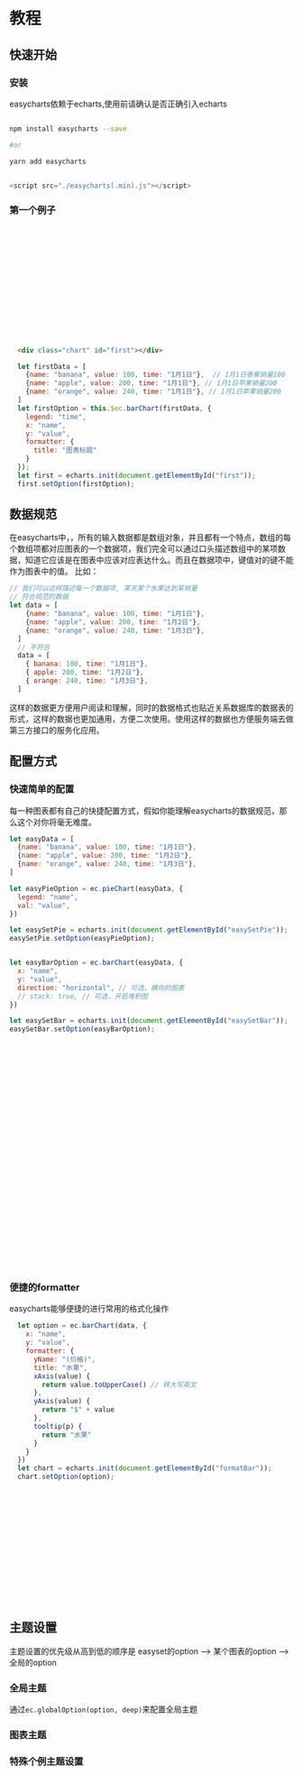 # 教程

## 快速开始

### 安装

easycharts依赖于echarts,使用前请确认是否正确引入echarts

```bash

npm install easycharts --save

#or

yarn add easycharts

```

```javascript

<script src="./easycharts(.min).js"></script>

```

### 第一个例子


<div class="chart" id="first"></div>

```html
  <div class="chart" id="first"></div>
```

```js
  let firstData = [
    {name: "banana", value: 100, time: "1月1日"},  // 1月1日香蕉销量100
    {name: "apple", value: 200, time: "1月1日"}, // 1月1日苹果销量200
    {name: "orange", value: 240, time: "1月1日"}, // 1月1日苹果销量200
  ]
  let firstOption = this.$ec.barChart(firstData, {
    legend: "time",
    x: "name",
    y: "value",
    formatter: {
      title: "图表标题"
    }
  });
  let first = echarts.init(document.getElementById("first"));
  first.setOption(firstOption);

```

## 数据规范

在easycharts中，，所有的输入数据都是数组对象，并且都有一个特点，数组的每个数组项都对应图表的一个数据项，我们完全可以通过口头描述数组中的某项数据，知道它应该是在图表中应该对应表达什么。而且在数据项中，键值对的键不能作为图表中的值。
比如：
```js
// 我们可以这样描述每一个数据项, 某天某个水果达到某销量
// 符合规范的数据
let data = [
    {name: "banana", value: 100, time: "1月1日"},
    {name: "apple", value: 200, time: "1月2日"},
    {name: "orange", value: 240, time: "1月3日"},
  ]
  // 不符合
  data = [
    { banana: 100, time: "1月1日"},
    { apple: 200, time: "1月2日"},
    { orange: 240, time: "1月3日"},
  ]

```
这样的数据更方便用户阅读和理解，同时的数据格式也贴近关系数据库的数据表的形式，这样的数据也更加通用，方便二次使用。使用这样的数据也方便服务端去做第三方接口的服务化应用。


## 配置方式

### 快速简单的配置

每一种图表都有自己的快捷配置方式，假如你能理解easycharts的数据规范，那么这个对你将毫无难度。
```js
let easyData = [
  {name: "banana", value: 100, time: "1月1日"},
  {name: "apple", value: 200, time: "1月2日"},
  {name: "orange", value: 240, time: "1月3日"},
]

let easyPieOption = ec.pieChart(easyData, {
  legend: "name",
  val: "value",
})

let easySetPie = echarts.init(document.getElementById("easySetPie"));
easySetPie.setOption(easyPieOption);


let easyBarOption = ec.barChart(easyData, {
  x: "name",
  y: "value",
  direction: "horizontal", // 可选，横向的图表
  // stack: true, // 可选，开启堆积图
})

let easySetBar = echarts.init(document.getElementById("easySetBar"));
easySetBar.setOption(easyBarOption);

```

<div class="chart" id="easySetPie"></div>
<div class="chart" id="easySetBar"></div>

### 便捷的formatter
easycharts能够便捷的进行常用的格式化操作

```js
  let option = ec.barChart(data, {
    x: "name",
    y: "value",
    formatter: {
      yName: "(价格)",
      title: "水果",
      xAxis(value) {
        return value.toUpperCase() // 转大写英文
      },
      yAxis(value) {
        return "$" + value
      },
      tooltip(p) {
        return "水果"
      }
    }
  })
  let chart = echarts.init(document.getElementById("formatBar"));
  chart.setOption(option);

```
<div class="chart" id="formatBar"></div>

## 主题设置

主题设置的优先级从高到低的顺序是 easyset的option --> 某个图表的option --> 全局的option

### 全局主题

通过`ec.globalOption(option, deep)`来配置全局主题

### 图表主题

### 特殊个例主题设置

<script>
import echarts from 'echarts';
export default {
  mounted () {
    let ec = this.$ec

    let firstData = [
      {name: "banana", value: 100, time: "1月1日"},  // 1月1日香蕉销量100
      {name: "apple", value: 200, time: "1月1日"}, // 1月1日苹果销量200
      {name: "orange", value: 240, time: "1月1日"}, // 1月1日苹果销量200
    ]
    let firstOption = ec.barChart(firstData, {
      legend: "time",
      x: "name",
      y: "value",
      formatter: {
        title: "图表标题"
      }
    });
    let first = echarts.init(document.getElementById("first"));
    first.setOption(firstOption);

    // 快速简单的配置
    let easyData = [
      {name: "banana", value: 100, time: "1月1日"},
      {name: "apple", value: 200, time: "1月2日"},
      {name: "orange", value: 240, time: "1月3日"},
    ]

    let easyPieOption = ec.pieChart(easyData, {
      legend: "name",
      val: "value",
    })

    let easySetPie = echarts.init(document.getElementById("easySetPie"));
    easySetPie.setOption(easyPieOption);


    let easyBarOption = ec.barChart(easyData, {
      x: "name",
      y: "value",
      direction: "horizontal", // 可选，横向的图表
      // legend: "time", // 可选，配置图例
      // stack: true, // 可选，开启堆积图
    })

    let easySetBar = echarts.init(document.getElementById("easySetBar"));
    easySetBar.setOption(easyBarOption);

    // 格式化讲解
    this.formatBar(easyData);


  },
  methods: {
    formatBar(data) {
      let ec = this.$ec;
      let option = ec.barChart(data, {
        x: "name",
        y: "value",
        formatter: {
          yName: "(价格)",
          title: "水果",
          xAxis(value) {
            return value.toUpperCase()
          },
          yAxis(value) {
            return "$" + value
          },
          tooltip(p) {
            return "水果"
          }
        }
      })
      let chart = echarts.init(document.getElementById("formatBar"));
      chart.setOption(option);
    }
  }
}
</script>

<style>
.chart {
  width: 90%;
  height: 200px;
}
</style>